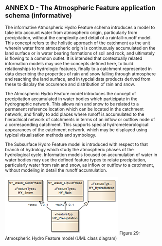 ## ANNEX D - The Atmospheric Feature application schema (informative)

The informative Atmospheric Hydro Feature schema introduces a model to take into account water from atmospheric origin, particularly from precipitation, without the complexity and detail of a rainfall-runoff model. This concept refers to the holistic approach of the catchment as the unit wherein water from atmospheric origin is continuously accumulated on the land surface or in water bearing formations of soil and rock, and ultimately is flowing to a common outlet. It is intended that contextually related information models may use the concepts defined here, to build relationships to hydrologic features, finally to a catchment represented in data describing the properties of rain and snow falling through atmosphere and reaching the land surface, and in typcial data products derived from these to display the occurence and distribution of rain and snow. 

The Atmospheric Hydro Feature model introduces the concept of precipitation accumulated in water bodies which participate in the hydrographic network. This allows rain and snow to be related to a permanent reference location which can be located in the catchment network, and finally to add places where runoff is accumulated to the hierachical network of catchments in terms of an inflow or outflow node of a corresponding catchment. This supports special hydrometeorological appearances of the catchment network, which may be displayed using typical visualisation methods and symbology. 

The Subsurface Hydro Feature model is introduced with respect to that branch of hydrology which study the atmospheric phases of the hydrological cycle. Information models focused on accumulation of water in water bodies may use the defined feature types to relate precipitation, particularly water from rain and snow, as inflow or outflow to a catchment, without modeling in detail the runoff accumulation.  

![Figure 29: Atmospheric Hydro Feature model (UML class diagram)](figs/fig29.png) 
Figure 29: Atmospheric Hydro Feature model (UML class diagram) 
